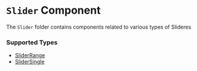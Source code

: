 # `Slider` Component
The `Slider` folder contains components related to various types of Slideres

### Supported Types
- [SliderRange](./SliderRange/README.md)
- [SliderSingle](./SliderSingle/README.md)


